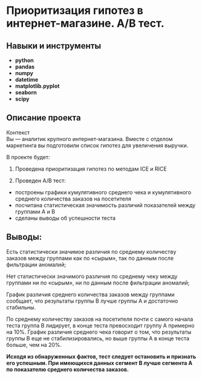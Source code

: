 # Приоритизация гипотез в интернет-магазине. A/B тест.

## Навыки и инструменты

- **python**
- **pandas**
- **numpy**
- **datetime**
- **matplotlib.pyplot**
- **seaborn**
- **scipy**

## Описание проекта  
Контекст  
Вы — аналитик крупного интернет-магазина. Вместе с отделом маркетинга вы подготовили список гипотез для увеличения выручки.  

В проекте будет:
1. Проведена приоритизация гипотез по методам ICE и RICE

2. Проведен А/В тест:
- построены графики кумулятивного среднего чека и кумулятивного среднего количества заказов на посетителя
- посчитана статистическая значимость различий показателей между группами А и В
- сделаны выводы об успешности теста

## Выводы:

Есть статистически значимое различия по среднему количеству заказов между группами как по «сырым», так по данным после фильтрации аномалий;  

Нет статистически значимого различия по среднему чеку между группами ни по «сырым», ни по данным после фильтрации аномалий;

График различия среднего количества заказов между группами сообщает, что результаты группы B лучше группы A и достаточно стабильны.

По среднему количеству заказов на посетителя почти с самого начала теста группа В лидирует, в конце теста превосходит группу А примерно на 10%.
График различия среднего чека говорит о том, что результаты группы B еще не стабилизировались, но выше группы А в конце теста больше, чем на 20%.

**Исходя из обнаруженных фактов, тест следует остановить и признать его успешным. При имеющихся данных сегмент B лучше сегмента A по показателю среднего количества заказов.**
